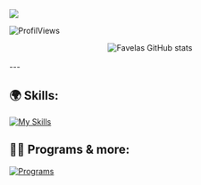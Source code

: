 <img src="https://readme-typing-svg.herokuapp.com?font=&color=%23F7B365&height=30&lines=%F0%9F%91%8B+Hi+there!;%F0%9F%91%A8%F0%9F%8F%BD%E2%80%8D%F0%9F%8E%93+I'm+Noah+(known+as+Favelas);%E2%A4%B5%EF%B8%8F+See+my+projects+below"/>

![ProfilViews](https://komarev.com/ghpvc/?username=972p&color=blue)

<div align="center"> 
	<img align="center" alt="Favelas GitHub stats" src="https://github-readme-stats.vercel.app/api?username=972p&count_private=true&hide_border=true&theme=vision-friendly-dark" />
	<br />
	<br />
	
</div>
---

## 🌍 Skills:

[![My Skills](https://skillicons.dev/icons?i=html,css,python)](https://skillicons.dev)

## 👨‍💻 Programs & more:

[![Programs](https://skillicons.dev/icons?i=discord,vscode,github,linux,windows)](https://skillicons.dev)

